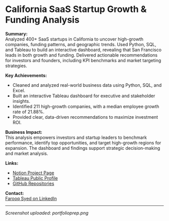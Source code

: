# California SaaS Startup Growth & Funding Analysis

**Summary:**  
Analyzed 400+ SaaS startups in California to uncover high-growth companies, funding patterns, and geographic trends. Used Python, SQL, and Tableau to build an interactive dashboard, revealing that San Francisco leads in both growth and funding. Delivered actionable recommendations for investors and founders, including KPI benchmarks and market targeting strategies.

**Key Achievements:**  
- Cleaned and analyzed real-world business data using Python, SQL, and Excel.
- Built an interactive Tableau dashboard for executive and stakeholder insights.
- Identified 211 high-growth companies, with a median employee growth rate of 21.88%.
- Provided clear, data-driven recommendations to maximize investment ROI.

**Business Impact:**  
This analysis empowers investors and startup leaders to benchmark performance, identify top opportunities, and target high-growth regions for expansion. The dashboard and findings support strategic decision-making and market analysis.

**Links:**  
- [Notion Project Page](https://www.notion.so/California-SaaS-Startup-Growth-Funding-Analysis-220cff0b4864800a8fd6fa3315c357ab)
- [Tableau Public Profile](https://public.tableau.com/app/profile/farooq.syed6811/vizzes)
- [GitHub Repositories](https://github.com/FarooqSyed0?tab=repositories)

**Contact:**  
[Farooq Syed on LinkedIn](https://www.linkedin.com/in/farooqalisyed/)

---

*Screenshot uploaded: portfolioprep.png*
